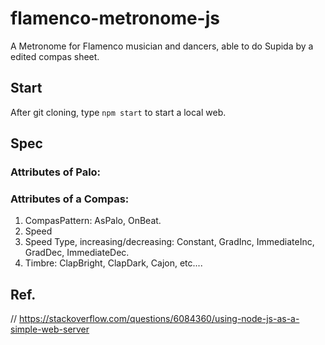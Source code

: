 # flamenco-metronome-js
A Metronome for Flamenco musician and dancers, able to do Supida by a edited compas sheet.

## Start
After git cloning, type `npm start` to start a local web.

## Spec

### Attributes of Palo:

### Attributes of a Compas:

1. CompasPattern: AsPalo, OnBeat.
2. Speed
3. Speed Type, increasing/decreasing: Constant, GradInc, ImmediateInc, GradDec, ImmediateDec.
4. Timbre: ClapBright, ClapDark, Cajon, etc....

## Ref.
// https://stackoverflow.com/questions/6084360/using-node-js-as-a-simple-web-server
